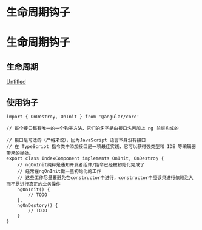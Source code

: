 # 生命周期钩子

# 生命周期钩子

## 生命周期

[Untitled](%E7%94%9F%E5%91%BD%E5%91%A8%E6%9C%9F%E9%92%A9%E5%AD%90%20c93263e3a0194304955df5c8c30b544a/Untitled%20Database%202a93159fff8b41618a527c71f9448170.csv)

## 使用钩子

```
import { OnDestroy, OnInit } from '@angular/core'

// 每个接口都有唯一的一个钩子方法，它们的名字是由接口名再加上 ng 前缀构成的

// 接口是可选的（严格来说），因为JavaScript 语言本身没有接口
// 在 TypeScript 指令类中添加接口是一项最佳实践，它可以获得强类型和 IDE 等编辑器带来的好处。
export class IndexComponent implements OnInit, OnDestroy {
    // ngOnInit纯粹是通知开发者组件/指令已经被初始化完成了
    // 经常在ngOnInit做一些初始化的工作
    // 这些工作尽量要避免在constructor中进行，constructor中应该只进行依赖注入而不是进行真正的业务操作
    ngOnInit() {
        // TODO
    },
    ngOnDestory() {
        // TODO
    }
}
```